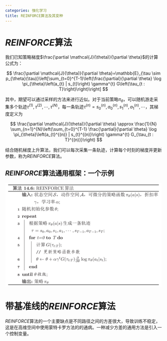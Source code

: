 ```yaml
---
categories: 强化学习
title: REINFORCE算法及其变种
---
```


# $REINFORCE$算法

我们已知策略梯度$\frac{\partial \mathcal{J}(\theta)}{\partial \theta}​$的计算公式为：


$$
\frac{\partial \mathcal{J}(\theta)}{\partial \theta}=\mathbb{E}_{\tau \sim p_{\theta}(\tau)}\left[\sum_{t=0}^{T-1}\left(\frac{\partial}{\partial \theta} \log \pi_{\theta}\left(a_{t} | s_{t}\right) \gamma^{t} G\left(\tau_{t : T}\right)\right)\right]
$$


其中，期望可以通过采样的方法来进行近似。对于当前策略$\pi_{\theta}$，可以随机游走采集多个轨迹$\tau^{(1)}, \tau^{(2)}, \cdots, \tau^{(N)}$，每一条轨迹$\tau^{(n)}=s_{0}^{(n)}, a_{0}^{(n)}, s_{1}^{(n)}, a_{1}^{(n)}, \cdots$，其梯度定义为


$$
\frac{\partial \mathcal{J}(\theta)}{\partial \theta} \approx \frac{1}{N} \sum_{n=1}^{N}\left(\sum_{t=0}^{T-1} \frac{\partial}{\partial \theta} \log \pi_{\theta}\left(a_{t}^{(n)} | s_{t}^{(n)}\right) \gamma^{t} G_{\tau_{t : T}^{(n)}}\right)
$$


结合随机梯度上升算法，我们可以每次采集一条轨迹，计算每个时刻的梯度并更新参数，称为$REINFORCE$算法。

## $REINFORCE$算法通用框架：一个示例

![](../../img/reinforce.png)

# 带基准线的$REINFORCE$算法

$REINFORCE​$算法的一个主要缺点是不同路径之间的方差很大，导致训练不稳定，这是在高维空间中使用蒙特卡罗方法的的通病。一种减少方差的通用方法是引入一个控制变量。